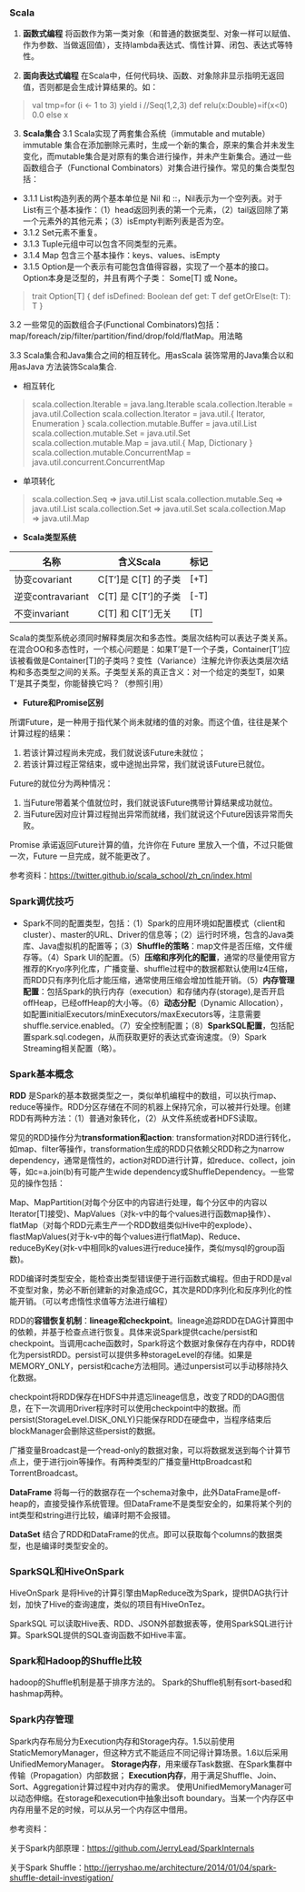 
### Scala

1. **函数式编程**
将函数作为第一类对象（和普通的数据类型、对象一样可以赋值、作为参数、当做返回值），支持lambda表达式、惰性计算、闭包、表达式等特性。

2. **面向表达式编程**
在Scala中，任何代码块、函数、对象除非显示指明无返回值，否则都是会生成计算结果的。如：
>val tmp=for (i <- 1 to 3) yield i     //Seq(1,2,3)
def relu(x:Double)=if(x<0) 0.0 else x  

3. **Scala集合**
3.1 Scala实现了两套集合系统（immutable and mutable）immutable 集合在添加删除元素时，生成一个新的集合，原来的集合并未发生变化，而mutable集合是对原有的集合进行操作，并未产生新集合。通过一些函数组合子（Functional Combinators）对集合进行操作。常见的集合类型包括：
  - 3.1.1 List构造列表的两个基本单位是 Nil 和 ::，Nil表示为一个空列表。对于List有三个基本操作：（1）head返回列表的第一个元素，（2）tail返回除了第一个元素外的其他元素；（3）isEmpty判断列表是否为空。
  - 3.1.2 Set元素不重复。
  - 3.1.3 Tuple元组中可以包含不同类型的元素。
  - 3.1.4 Map 包含三个基本操作：keys、values、isEmpty
  - 3.1.5 Option是一个表示有可能包含值得容器，实现了一个基本的接口。Option本身是泛型的，并且有两个子类： Some[T] 或 None。
>trait Option[T] {
  def isDefined: Boolean
  def get: T
  def getOrElse(t: T): T
}

 3.2 一些常见的函数组合子(Functional Combinators)包括：
 map/foreach/zip/filter/partition/find/drop/fold/flatMap。用法略

 3.3 Scala集合和Java集合之间的相互转化。用asScala 装饰常用的Java集合以和用asJava 方法装饰Scala集合.
  - 相互转化
  >scala.collection.Iterable = java.lang.Iterable
scala.collection.Iterable = java.util.Collection
scala.collection.Iterator = java.util.{ Iterator, Enumeration }
scala.collection.mutable.Buffer = java.util.List
scala.collection.mutable.Set = java.util.Set
scala.collection.mutable.Map = java.util.{ Map, Dictionary }
scala.collection.mutable.ConcurrentMap = java.util.concurrent.ConcurrentMap

  - 单项转化
  >scala.collection.Seq => java.util.List
scala.collection.mutable.Seq => java.util.List
scala.collection.Set => java.util.Set
scala.collection.Map => java.util.Map

* **Scala类型系统**

名称               |含义Scala            |标记
------------       | -------------      |   ------------
协变covariant      |C[T’]是 C[T] 的子类  |[+T]
逆变contravariant  |C[T] 是 C[T’]的子类  |[-T]
不变invariant	   |C[T] 和 C[T’]无关    |[T]
Scala的类型系统必须同时解释类层次和多态性。类层次结构可以表达子类关系。在混合OO和多态性时，一个核心问题是：如果T’是T一个子类，Container[T’]应该被看做是Container[T]的子类吗？变性（Variance）注解允许你表达类层次结构和多态类型之间的关系。子类型关系的真正含义：对一个给定的类型T，如果T’是其子类型，你能替换它吗？（参照引用）

* **Future和Promise区别**

所谓Future，是一种用于指代某个尚未就绪的值的对象。而这个值，往往是某个计算过程的结果：

  1. 若该计算过程尚未完成，我们就说该Future未就位；
  2. 若该计算过程正常结束，或中途抛出异常，我们就说该Future已就位。

Future的就位分为两种情况：

  1. 当Future带着某个值就位时，我们就说该Future携带计算结果成功就位。
  2. 当Future因对应计算过程抛出异常而就绪，我们就说这个Future因该异常而失败。

Promise 承诺返回Future计算的值，允许你在 Future 里放入一个值，不过只能做一次，Future 一旦完成，就不能更改了。


参考资料：https://twitter.github.io/scala_school/zh_cn/index.html


### Spark调优技巧
- Spark不同的配置类型，包括：（1）Spark的应用环境如配置模式（client和cluster）、master的URL、Driver的信息等；（2）运行时环境，包含的Java类库、Java虚拟机的配置等；（3）**Shuffle的策略**：map文件是否压缩，文件缓存等。（4）Spark UI的配置。（5）**压缩和序列化的配置**，通常的尽量使用官方推荐的Kryo序列化库，广播变量、shuffle过程中的数据都默认使用lz4压缩，而RDD只有序列化后才能压缩，通常使用压缩会增加性能开销。（5）**内存管理配置**：包括Spark的执行内存（execution）和存储内存(storage),是否开启offHeap，已经offHeap的大小等。（6）**动态分配**（Dynamic Allocation），如配置initialExecutors/minExecutors/maxExecutors等，注意需要shuffle.service.enabled。（7）安全控制配置；（8）**SparkSQL配置**，包括配置spark.sql.codegen，从而获取更好的表达式查询速度。（9）Spark Streaming相关配置（略）。
### Spark基本概念

**RDD** 是Spark的基本数据类型之一，类似单机编程中的数组，可以执行map、reduce等操作。RDD分区存储在不同的机器上保持冗余，可以被并行处理。创建RDD有两种方法：（1）普通对象转化，（2）从文件系统或者HDFS读取。

常见的RDD操作分为**transformation和action**: transformation对RDD进行转化，如map、filter等操作，transformation生成的RDD只依赖父RDD称之为narrow dependency，通常是惰性的，action对RDD进行计算，如reduce、collect，join等，如c=a.join(b)有可能产生wide dependency或ShuffleDependency。一些常见的操作包括：

Map、MapPartition(对每个分区中的内容进行处理，每个分区中的内容以Iterator[T]接受)、MapValues（对k-v中的每个values进行函数map操作）、flatMap（对每个RDD元素生产一个RDD数组类似Hive中的explode）、flastMapValues(对于k-v中的每个values进行flatMap)、Reduce、reduceByKey(对k-v中相同k的values进行reduce操作，类似mysql的group函数)。

RDD编译时类型安全，能检查出类型错误便于进行函数式编程。但由于RDD是val不变型对象，势必不断创建新的对象造成GC，其次是RDD序列化和反序列化的性能开销。（可以考虑惰性求值等方法进行编程）

RDD的**容错恢复机制**：**lineage和checkpoint**。lineage追踪RDD在DAG计算图中的依赖，并基于检查点进行恢复。具体来说Spark提供cache/persist和checkpoint。当调用cache函数时，Spark将这个数据对象保存在内存中，RDD转化为persistRDD。persist可以提供多种storageLevel的存储。如果是MEMORY\_ONLY，persist和cache方法相同。通过unpersist可以手动移除持久化数据。

checkpoint将RDD保存在HDFS中并遗忘lineage信息，改变了RDD的DAG图信息，在下一次调用Driver程序时可以使用checkpoint中的数据。而persist\(StorageLevel.DISK\_ONLY\)只能保存RDD在硬盘中，当程序结束后blockManager会删除这些persist的数据。

广播变量Broadcast是一个read-only的数据对象，可以将数据发送到每个计算节点上，便于进行join等操作。有两种类型的广播变量HttpBroadcast和TorrentBroadcast。

**DataFrame** 将每一行的数据存在一个schema对象中，此外DataFrame是off-heap的，直接受操作系统管理。但DataFrame不是类型安全的，如果将某个列的int类型和string进行比较，编译时期不会报错。

**DataSet** 结合了RDD和DataFrame的优点。即可以获取每个columns的数据类型，也是编译时类型安全的。

### SparkSQL和HiveOnSpark
HiveOnSpark 是将Hive的计算引擎由MapReduce改为Spark，提供DAG执行计划，加快了Hive的查询速度，类似的项目有HiveOnTez。

SparkSQL 可以读取Hive表、RDD、JSON外部数据表等，使用SparkSQL进行计算。SparkSQL提供的SQL查询函数不如Hive丰富。

### Spark和Hadoop的Shuffle比较
hadoop的Shuffle机制是基于排序方法的。
Spark的Shuffle机制有sort-based和hashmap两种。

### Spark内存管理
Spark内存布局分为Execution内存和Storage内存。1.5以前使用StaticMemoryManager，但这种方式不能适应不同记得计算场景。1.6以后采用UnifiedMemoryManager。
**Storage内存**，用来缓存Task数据、在Spark集群中传输（Propagation）内部数据；
**Execution内存**，用于满足Shuffle、Join、Sort、Aggregation计算过程中对内存的需求。
使用UnifiedMemoryManager可以动态伸缩。在storage和execution中抽象出soft boundary。当某一个内存区中内存用量不足的时候，可以从另一个内存区中借用。


参考资料：

关于Spark内部原理：https://github.com/JerryLead/SparkInternals

关于Spark Shuffle：http://jerryshao.me/architecture/2014/01/04/spark-shuffle-detail-investigation/
